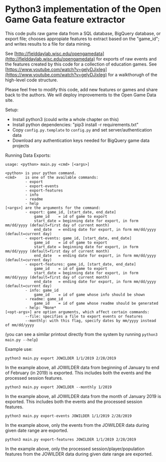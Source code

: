 # Python3 implementation of the Open Game Gata feature extractor  

This code pulls raw game data from a SQL database, BigQuery database, or export file; chooses appropiate features to extract based on the "game_id"; and writes results to a file for data mining.

See [http://fielddaylab.wisc.edu/opengamedata](http://fielddaylab.wisc.edu/opengamedata) for exports of raw events and the features created by this code for a collection of education games.
See [https://www.youtube.com/watch?v=gelyDJjxIeg](https://www.youtube.com/watch?v=gelyDJjxIeg) for a walkthorugh of the high-level code structure.

Please feel free to modify this code, add new features or games and share back to the authors. We will deploy improvements to the Open Game Data site.

Setup:

* Install python3 (could write a whole chapter on this)
* Install python dependencies: "pip3 install -r requirements.txt"
* Copy `config.py.template` to `config.py` and set server/authentication data
* Download any authentication keys needed for BigQuery game data projects

Running Data Exports:  

```none
usage: <python> main.py <cmd> [<args>]

<python> is your python command.
<cmd>    is one of the available commands:
         - export
         - export-events
         - export-features
         - info
         - readme
         - help
[<args>] are the arguments for the command:
         - export: game_id, [start_date, end_date]
             game_id    = id of game to export
             start_date = beginning date for export, in form mm/dd/yyyy (default=first day of current month)
             end_date   = ending date for export, in form mm/dd/yyyy (default=current day)
         - export-events: game_id, [start_date, end_date]
             game_id    = id of game to export
             start_date = beginning date for export, in form mm/dd/yyyy (default=first day of current month)
             end_date   = ending date for export, in form mm/dd/yyyy (default=current day)
         - export-features: game_id, [start_date, end_date]
             game_id    = id of game to export
             start_date = beginning date for export, in form mm/dd/yyyy (default=first day of current month)
             end_date   = ending date for export, in form mm/dd/yyyy (default=current day)
         - info: game_id
             game_id    = id of game whose info should be shown
         - readme: game_id
             game_id    = id of game whose readme should be generated
         - help: *None*
[<opt-args>] are option arguments, which affect certain commands:
         --file: specifies a file to export events or features
         --monthly: with this flag, specify dates by mm/yyyy instead of mm/dd/yyyy
```

(you can see a similar printout directly from the system by running ```python3 main.py --help```)

Example use:

```none
python3 main.py export JOWILDER 1/1/2019 2/28/2019
```

In the example above, all JOWILDER data from beginning of January to end of February (in 2019) is exported. This includes both the events and the processed session features.

```none
python3 main.py export JOWILDER --monthly 1/2019
```

In the example above, all JOWILDER data from the month of January 2019 is exported. This includes both the events and the processed session features.

```none
python3 main.py export-events JOWILDER 1/1/2019 2/28/2019
```

In the example above, only the events from the JOWILDER data during given date range are exported.

```none
python3 main.py export-features JOWILDER 1/1/2019 2/28/2019
```

In the example above, only the processed session/player/population features from the JOWILDER data during given date range are exported.

<!-- ```
python3 main.py export JOWILDER --file=C:\path\to\opengamedata-backend\data\JOWILDER\JOWILDER_20190101_to_20190228_1234abc_events.zip
```
In the example above, events and processed session features are exported from the data at the specified file path. -->
